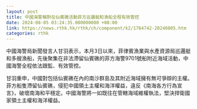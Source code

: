 ```yaml
---
layout: post
title: 中國海警稱對在仙賓礁活動菲方巡邏艇和漁船全程有效管控
date: 2024-08-05 03:24:35.000000000 +08:00
link: https://news.rthk.hk/rthk/ch/component/k2/1764742-20240805.htm
categories: rthk
---
```


中國海警局新聞發言人甘羽表示，本月3日以來，菲律賓漁業與水產資源局巡邏艇和多艘漁船，先後聚集在非法滯留仙賓礁的菲方海警9701號船附近海域活動，中國海警全程依法跟監、有效管控。

甘羽重申，中國對包括仙賓礁在內的南沙群島及其附近海域擁有無可爭辯的主權。菲方船隻滯留仙賓礁，侵犯中國領土主權和海洋權益，違反《南海各方行為宣言》，破壞南海和平穩定。中國海警將一如既往在管轄海域維權執法，堅決捍衛國家領土主權和海洋權益。
